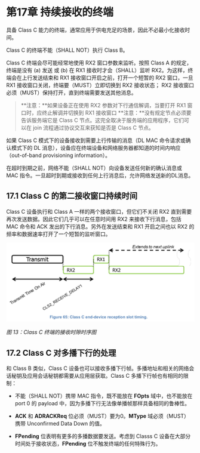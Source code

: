 # 第17章 持续接收的终端

具备 Class C 能力的终端，通常应用于供电充足的场景，因此不必最小化接收时间。

Class C 的终端不能（SHALL NOT）执行 Class B。

Class C 终端会尽可能经常地使用 RX2 窗口参数来监听。按照 Class A 的规定，终端是没有 (a) 发送 或 (b) 在 RX1 接收时才会（SHALL）监听 RX2。为这样，终端会在上行发送结束和 RX1 接收窗口开启之前，打开一个短暂的 RX2 窗口，一旦 RX1 接收窗口关闭，终端要（MUST）立即切换到 RX2 接收状态； RX2 接收窗口必须（MUST）保持打开，直到终端需要发送其他消息。

> **注意：**如果设备正在使用 RX2 参数对下行通信解调，当要打开 RX1 窗口时，应终止解调并切换到 RX1 接收窗口
> **注意：**没有规定节点必须要告诉服务端它是 Class C 节点。这完全取决于服务端的应用程序，它们可以在 join 流程通过协议交互来获知是否是 Class C 节点。

如果 Class C 模式下的设备接收到需要上行传输的消息（DL MAC 命令请求或确认模式下的 DL 消息），设备应在终端设备和网络服务器都知道的时间内响应（out-of-band provisioning information）。

在超时到期之前，网络不能（SHALL NOT）向设备发送任何新的确认消息或 MAC 指令。一旦超时到期或接收到任何上行消息后，允许网络发送新的DL消息。

## 17.1 Class C 的第二接收窗口持续时间

Class C 设备执行和 Class A 一样的两个接收窗口，但它们不关闭 RX2 直到需要再次发送数据。因此它们几乎可以在任意时间用 RX2 来接收下行消息，包括 MAC 命令和 ACK 发出的下行消息。另外在发送结束和 RX1 开启之间也以 RX2 的频率和数据速率打开了一个短暂的监听窗口。

![](./media/15657839468014.jpg)

*图 13：Class C 终端的接收时隙时序图*

## 17.2 Class C 对多播下行的处理

和 Class B 类似，Class C 设备也可以接收多播下行帧。多播地址和相关的网络会话秘钥及应用会话秘钥都需要从应用层获取。Class C 多播下行帧也有相同的限制：

- 不能（SHALL NOT）携带 MAC 指令，既不能放在 **FOpts** 域中，也不能放在 port 0 的 payload 中，因为多播下行无法像单播帧那样具备相同的鲁棒性。

- **ACK** 和 **ADRACKReq** 位必须（MUST）要为0。**MType** 域必须（MUST）携带 Unconfirmed Data Down 的值。

- **FPending** 位表明有更多的多播数据要发送。考虑到 Classs C 设备在大部分时间处于接收状态，**FPending** 位不触发终端的任何特殊行为。

